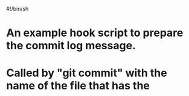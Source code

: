 #!/bin/sh
#
# An example hook script to prepare the commit log message.
# Called by "git commit" with the name of the file that has the
